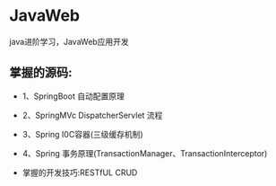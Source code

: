 # JavaWeb
java进阶学习，JavaWeb应用开发

## 掌握的源码:
- 1、SpringBoot 自动配置原理
- 2、SpringMVc DispatcherServlet 流程
- 3、Spring I0C容器(三级缓存机制)
- 4、Spring 事务原理(TransactionManager、TransactionInterceptor)


- 掌握的开发技巧:RESTfUL CRUD
